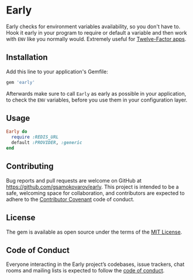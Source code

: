 # Early

Early checks for environment variables availability, so you don't have to. Hook
it early in your program to require or default a variable and then work with
`ENV` like you normally would. Extremely useful for [Twelve-Factor apps][12f].

## Installation

Add this line to your application's Gemfile:

```ruby
gem 'early'
```

Afterwards make sure to call `Early` as early as possible in your application,
to check the `ENV` variables, before you use them in your configuration layer.

## Usage

```ruby
Early do
  require :REDIS_URL
  default :PROVIDER, :generic
end
```

## Contributing

Bug reports and pull requests are welcome on GitHub at
https://github.com/gsamokovarov/early. This project is intended to be a safe,
welcoming space for collaboration, and contributors are expected to adhere to
the [Contributor Covenant](http://contributor-covenant.org) code of conduct.

## License

The gem is available as open source under the terms of the [MIT
License](https://opensource.org/licenses/MIT).

## Code of Conduct

Everyone interacting in the Early project’s codebases, issue trackers, chat
rooms and mailing lists is expected to follow the [code of
conduct](https://github.com/gsamokovarov/early/blob/master/CODE_OF_CONDUCT.md).

[12f]: https://12factor.net
